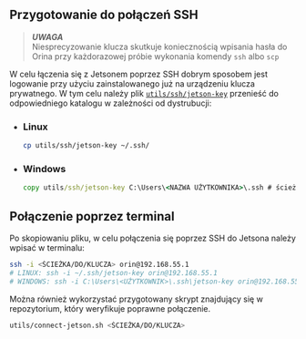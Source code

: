 ## Przygotowanie do połączeń SSH

>*__UWAGA__* </br>
> Niesprecyzowanie klucza skutkuje koniecznością wpisania hasła do Orina przy każdorazowej próbie wykonania komendy `ssh` albo `scp`

W celu łączenia się z Jetsonem poprzez SSH dobrym sposobem jest logowanie przy użyciu zainstalowanego już na urządzeniu klucza prywatnego.
W tym celu należy plik [`utils/ssh/jetson-key`](./utils/ssh/jetson-key) przenieść do odpowiedniego katalogu w zależności od dystrubucji:

- ### Linux

  ```bash
  cp utils/ssh/jetson-key ~/.ssh/
  ```

- ### Windows

  ```cmd
  copy utils/ssh/jetson-key C:\Users\<NAZWA UŻYTKOWNIKA>\.ssh # ścieżka będzie potrzebna w innych skryptach
  ```

## Połączenie poprzez terminal

Po skopiowaniu pliku, w celu połączenia się poprzez SSH do Jetsona należy wpisać w terminalu:
```bash
ssh -i <ŚCIEŻKA/DO/KLUCZA> orin@192.168.55.1
# LINUX: ssh -i ~/.ssh/jetson-key orin@192.168.55.1
# WINDOWS: ssh -i C:\Users\<UŻYTKOWNIK>\.ssh\jetson-key orin@192.168.55.1
```

Można również wykorzystać przygotowany skrypt znajdujący się w repozytorium, który weryfikuje poprawne połączenie.
```bash
utils/connect-jetson.sh <ŚCIEŻKA/DO/KLUCZA>
```
